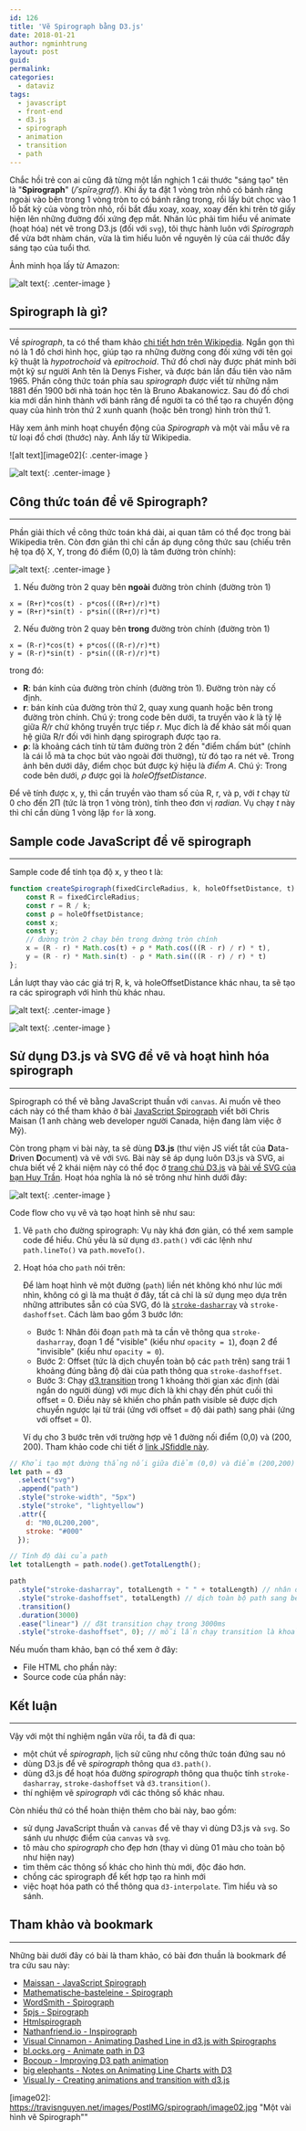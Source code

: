 ```yaml
---
id: 126
title: 'Vẽ Spirograph bằng D3.js'
date: 2018-01-21
author: ngminhtrung
layout: post
guid: 
permalink: 
categories:
  - dataviz
tags:
  - javascript
  - front-end
  - d3.js
  - spirograph
  - animation
  - transition
  - path
---
```


Chắc hồi trẻ con ai cũng đã từng một lần nghịch 1 cái thước "sáng tạo" tên là "**Spirograph**" (*/ˈspīrəˌɡraf/*). Khi ấy ta đặt 1 vòng tròn nhỏ có bánh răng ngoài vào bên trong 1 vòng tròn to có bánh răng trong, rồi lấy bút chọc vào 1 lỗ bất kỳ của vòng tròn nhỏ, rồi bắt đầu xoay, xoay, xoay đến khi trên tờ giấy hiện lên những đường đối xứng đẹp mắt. Nhân lúc phải tìm hiểu về animate (hoạt hóa) nét vẽ trong D3.js (đối với `svg`), tôi thực hành luôn với *Spirograph* để vừa bớt nhàm chán, vừa là tìm hiểu luôn về nguyên lý của cái thước đầy sáng tạo của tuổi thơ. 

Ảnh minh họa lấy từ Amazon:

![alt text][image01]{: .center-image }

## Spirograph là gì?
---
Về *spirograph*, ta có thể tham khảo [chi tiết hơn trên Wikipedia](https://en.wikipedia.org/wiki/Spirograph). Ngắn gọn thì nó là 1 đồ chơi hình học, giúp tạo ra những đường cong đối xứng với tên gọi kỹ thuật là *hypotrochoid* và *epitrochoid*. Thứ đồ chơi này được phát minh bởi một kỹ sư người Anh tên là Denys Fisher, và được bán lần đầu tiên vào năm 1965. Phần công thức toán phía sau *spirograph* được viết từ những năm 1881 đến 1900 bởi nhà toán học tên là Bruno Abakanowicz. Sau đó đồ chơi kia mới dần hình thành với bánh răng để người ta có thể tạo ra chuyển động quay của hình tròn thứ 2 xunh quanh (hoặc bên trong) hình tròn thứ 1. 

Hãy xem ảnh minh hoạt chuyển động của *Spirograph* và một vài mẫu vẽ ra từ loại đồ chơi (thước) này. Ảnh lấy từ Wikipedia. 

![alt text][image02]{: .center-image }

![alt text][image03]{: .center-image }

## Công thức toán để vẽ Spirograph?
---
Phần giải thích về công thức toán khá dài, ai quan tâm có thể đọc trong bài Wikipedia trên. Còn đơn giản thì chỉ cần áp dụng công thức sau (chiếu trên hệ tọa độ X, Y, trong đó điểm (0,0) là tâm đường tròn chính):

![alt text][image04]{: .center-image }

1. Nếu đường tròn 2 quay bên **ngoài** đường tròn chính (đường tròn 1)
  ```
  x = (R+r)*cos(t) - p*cos(((R+r)/r)*t)
  y = (R+r)*sin(t) - p*sin(((R+r)/r)*t)
  ```

2. Nếu đường tròn 2 quay bên **trong** đường tròn chính (đường tròn 1)
```
x = (R-r)*cos(t) + p*cos(((R-r)/r)*t)
y = (R-r)*sin(t) - p*sin(((R-r)/r)*t)
```

trong đó:
- **R**: bán kính của đường tròn chính (đường tròn 1). Đường tròn này cố định. 
- **r**: bán kính của đường tròn thứ 2, quay xung quanh hoặc bên trong đường tròn chính. Chú ý: trong code bên dưới, ta truyền vào *k* là tỷ lệ giữa *R/r* chứ không truyền trực tiếp *r*. Mục đích là để khảo sát mối quan hệ giữa R/r đối với hình dạng spirograph được tạo ra. 
- **ρ**: là khoảng cách tính từ tâm đường tròn 2 đến "điểm chấm bút" (chính là cái lỗ mà ta chọc bút vào ngoài đời thường), từ đó tạo ra nét vẽ. Trong ảnh bên dưới dây, điểm chọc bút được ký hiệu là *điểm A*. Chú ý: Trong code bên dưới, *ρ* được gọi là *holeOffsetDistance*.

Để vẽ tính được x, y, thì cần truyền vào tham số của R, r, và p, với *t* chạy từ 0 cho đến 2Π (tức là trọn 1 vòng tròn), tính theo đơn vị *radian*. Vụ chạy *t* này thì chỉ cần dùng 1 vòng lặp `for` là xong. 

## Sample code JavaScript để vẽ spirograph 
---
Sample code để tính tọa độ x, y theo t là:
```js
function createSpirograph(fixedCircleRadius, k, holeOffsetDistance, t) {
    const R = fixedCircleRadius;
    const r = R / k;
    const ρ = holeOffsetDistance;
    const x;
    const y;
    // đường tròn 2 chạy bên trong đường tròn chính
    x = (R - r) * Math.cos(t) + ρ * Math.cos(((R - r) / r) * t),
    y = (R - r) * Math.sin(t) - ρ * Math.sin(((R - r) / r) * t)
};
```
Lần lượt thay vào các giá trị R, k, và holeOffsetDistance khác nhau, ta sẽ tạo ra các spirograph với hình thù khác nhau.

![alt text][image05]{: .center-image }

![alt text][image06]{: .center-image }

## Sử dụng D3.js và SVG để vẽ và hoạt hình hóa spirograph
---
Spirograph có thể vẽ bằng JavaScript thuần với `canvas`. Ai muốn vẽ theo cách này có thể tham khảo ở bài [JavaScript Spirograph](https://maissan.net/articles/javascript-spirograph) viết bởi Chris Maisan (1 anh chàng web developer người Canada, hiện đang làm việc ở Mỹ).

Còn trong phạm vi bài này, ta sẽ dùng **D3.js** (thư viện JS viết tắt của **D**ata-**D**riven **D**ocument) và vẽ với `SVG`. Bài này sẽ áp dụng luôn D3.js và SVG, ai chưa biết về 2 khái niệm này có thể đọc ở [trang chủ D3.js](https://d3js.org/) và [bài về SVG của bạn Huy Trần](https://kipalog.com/posts/Su-dung-file-SVG-cho-website). Hoạt hóa nghĩa là nó sẽ trông như hình dưới đây:

![alt text][image07]{: .center-image }

Code flow cho vụ vẽ và tạo hoạt hình sẽ như sau:

1. Vẽ `path` cho đường spirograph: Vụ này khá đơn giản, có thể xem sample code để hiểu. Chủ yếu là sử dụng `d3.path()` với các lệnh như `path.lineTo()` va `path.moveTo()`.

2. Hoạt hóa cho `path` nói trên:

    Để làm hoạt hình vẽ một đường (`path`) liền nét không khó như lúc mới nhìn, không có gì là ma thuật ở đây, tất cả chỉ là sử dụng mẹo dựa trên những attributes sẵn có của SVG, đó là [`stroke-dasharray`](https://developer.mozilla.org/en-US//Web/SVG/Attribute/stroke-dasharray) và `stroke-dashoffset`. Cách làm bao gồm 3 bước lớn:

    - Bước 1: Nhân đôi đoạn `path` mà ta cần vẽ thông qua `stroke-dasharray`, đoạn 1 để "visible" (kiểu như `opacity = 1`), đoạn 2 để "invisible" (kiểu như `opacity = 0`).
    - Bước 2: Offset (tức là dịch chuyển toàn bộ các `path` trên) sang trái 1 khoảng đúng bằng độ dài của path thông qua `stroke-dashoffset`.
    - Bước 3: Chạy [d3.transition](https://github.com/d3/d3-transition) trong 1 khoảng thời gian xác định (dài ngắn do người dùng) với mục đích là khi chạy đến phút cuối thì offset = 0. Điều này sẽ khiến cho phần path visible sẽ được dịch chuyển ngược lại từ trái (ứng với offset = độ dài path) sang phải (ứng với offset = 0).

    Ví dụ cho 3 bước trên với trường hợp vẽ 1 đường nối điểm (0,0) và (200, 200). Tham khảo code chi tiết ở [link JSfiddle này](http://jsfiddle.net/ngminhtrung/96QSs/187/).

```js
// Khởi tạo một đường thẳng nối giữa điểm (0,0) và điểm (200,200)
let path = d3
  .select("svg")
  .append("path")
  .style("stroke-width", "5px")
  .style("stroke", "lightyellow")
  .attr({
    d: "M0,0L200,200",
    stroke: "#000"
  });

// Tính độ dài của path
let totalLength = path.node().getTotalLength();

path
  .style("stroke-dasharray", totalLength + " " + totalLength) // nhân đôi path, 1 visible, 1 invisible
  .style("stroke-dashoffset", totalLength) // dịch toàn bộ path sang bên trái 1 khoảng bằng độ dài path
  .transition()
  .duration(3000)
  .ease("linear") // đặt transition chạy trong 3000ms
  .style("stroke-dashoffset", 0); // mỗi lần chạy transition là khoảng offset lại giảm đi một chút, giảm về đến 0, tạo cảm giác đường thẳng đang chạy
```

Nếu muốn tham khảo, bạn có thể xem ở đây:
- File HTML cho phần này:
- Source code của phần này:

## Kết luận
---
Vậy với một thí nghiệm ngắn vừa rồi, ta đã đi qua:
- một chút về *spirograph*, lịch sử cũng như công thức toán đứng sau nó
- dùng D3.js để vẽ *spirograph* thông qua `d3.path()`.
- dùng d3.js để hoạt hóa đường *spirograph* thông qua thuộc tính `stroke-dasharray`, `stroke-dashoffset` và `d3.transition()`.
- thí nghiệm vẽ *spirograph* với các thông số khác nhau.

Còn nhiều thứ có thể hoàn thiện thêm cho bài này, bao gồm:
- sử dụng JavaScript thuần và `canvas` để vẽ thay vì dùng D3.js và `svg`. So sánh ưu nhược điểm của `canvas` và `svg`.
- tô màu cho *spirograph* cho đẹp hơn (thay vì dùng 01 màu cho toàn bộ như hiện nay)
- tìm thêm các thông số khác cho hình thù mới, độc đáo hơn.
- chồng các spirograph để kết hợp tạo ra hình mới
- việc hoạt hóa path có thể thông qua `d3-interpolate`. Tìm hiểu và so sánh.

## Tham khảo và bookmark
---
Những bài dưới đây có bài là tham khảo, có bài đơn thuần là bookmark để tra cứu sau này:

- [Maissan - JavaScript Spirograph](https://maissan.net/articles/javascript-spirograph) 
- [Mathematische-basteleine - Spirograph](http://www.mathematische-basteleien.de/spirographs.htm)
- [WordSmith - Spirograph](http://www.wordsmith.org/anu/java/spirograph.html#display)
- [5pjs - Spirograph](https://p5js.org/examples/simulate-spirograph.html)
- [Htmlspirograph](http://htmlspirograph.com)
- [Nathanfriend.io - Inspirograph](http://nathanfriend.io/inspirograph/)
- [Visual Cinnamon - Animating Dashed Line in d3.js with Spirographs](https://www.visualcinnamon.com/2016/01/animating-dashed-line-d3.html)
- [bl.ocks.org - Animate path in D3](http://bl.ocks.org/duopixel/4063326)
- [Bocoup - Improving D3 path animation](https://bocoup.com/blog/improving-d3-path-animation)
- [big elephants - Notes on Animating Line Charts with D3](http://big-elephants.com/2014-06/unrolling-line-charts-d3js/)
- [Visual.ly - Creating animations and transition with d3.js](https://visual.ly/blog/creating-animations-and-transitions-with-d3-js/)

[image01]: https://travisnguyen.net/images/PostIMG/spirograph/image01.jpg "Bộ thước Spirograph"

[image02]: https://travisnguyen.net/images/PostIMG/spirograph/image02.jpg "Một vài hình vẽ Spirograph""

[image03]: https://travisnguyen.net/images/PostIMG/spirograph/image03.gif "Minh họa cách thước Spirograph hoạt động"

[image04]: https://travisnguyen.net/images/PostIMG/spirograph/image04.png "Hình vẽ Spirograph trên trục tọa độ"

[image05]: https://travisnguyen.net/images/PostIMG/spirograph/image05.png "Sample 01 Spirograph"

[image06]: https://travisnguyen.net/images/PostIMG/spirograph/image06.png "Sample 02 Spirograph"

[image07]: https://travisnguyen.net/images/PostIMG/spirograph/image07.gif "Animating Spirograph"